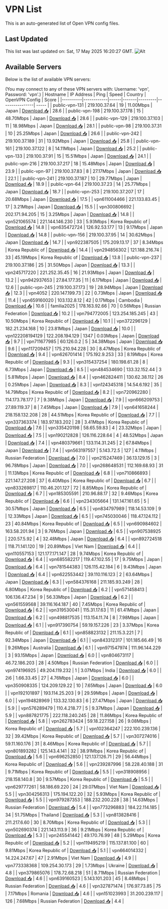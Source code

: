 # VPN List

This is an auto-generated list of Open VPN config files.

## Last Updated

This list was last updated on: Sat, 17 May 2025 16:20:27 GMT.
![Alt](https://repobeats.axiom.co/api/embed/186b98318ef1479477931607c1ad7d823f12451f.svg "Repobeats analytics image")

## Available Servers

Below is the list of available VPN servers:

(You may connect to any of these VPN servers with: Username: 'vpn', Password: 'vpn'.)
| Hostname | IP Address | Ping | Speed | Country | OpenVPN Config | Score |
|----------|------------|------|-------|---------|----------------| ----- |
| public-vpn-131 | 219.100.37.64 | 19 | 11.00Mbps | Japan | [Download 📥](./configs/server_0_JP.ovpn) | 28.6 |
| public-vpn-198 | 219.100.37.178 | 15 | 48.70Mbps | Japan | [Download 📥](./configs/server_1_JP.ovpn) | 28.6 |
| public-vpn-129 | 219.100.37.103 | 11 | 18.98Mbps | Japan | [Download 📥](./configs/server_2_JP.ovpn) | 28.1 |
| public-vpn-98 | 219.100.37.31 | 10 | 25.25Mbps | Japan | [Download 📥](./configs/server_3_JP.ovpn) | 26.6 |
| public-vpn-242 | 219.100.37.189 | 31 | 13.92Mbps | Japan | [Download 📥](./configs/server_4_JP.ovpn) | 25.8 |
| public-vpn-161 | 219.100.37.122 | 8 | 14.11Mbps | Japan | [Download 📥](./configs/server_5_JP.ovpn) | 25.2 |
| public-vpn-133 | 219.100.37.91 | 15 | 15.51Mbps | Japan | [Download 📥](./configs/server_6_JP.ovpn) | 24.1 |
| public-vpn-216 | 219.100.37.217 | 18 | 15.48Mbps | Japan | [Download 📥](./configs/server_7_JP.ovpn) | 23.9 |
| public-vpn-97 | 219.100.37.83 | 8 | 27.17Mbps | Japan | [Download 📥](./configs/server_8_JP.ovpn) | 22.1 |
| public-vpn-241 | 219.100.37.187 | 10 | 29.77Mbps | Japan | [Download 📥](./configs/server_9_JP.ovpn) | 18.9 |
| public-vpn-64 | 219.100.37.23 | 14 | 25.77Mbps | Japan | [Download 📥](./configs/server_10_JP.ovpn) | 18.7 |
| public-vpn-253 | 219.100.37.207 | 17 | 20.68Mbps | Japan | [Download 📥](./configs/server_11_JP.ovpn) | 17.5 |
| vpn611004466 | 221.133.83.45 | 17 | 3.21Mbps | Japan | [Download 📥](./configs/server_12_JP.ovpn) | 15.5 |
| vpn300806692 | 202.171.94.205 | 15 | 3.25Mbps | Japan | [Download 📥](./configs/server_13_JP.ovpn) | 14.8 |
| vpn521065574 | 221.144.146.230 | 33 | 5.93Mbps | Korea Republic of | [Download 📥](./configs/server_14_KR.ovpn) | 14.8 |
| vpn635472724 | 126.92.53.177 | 13 | 9.17Mbps | Japan | [Download 📥](./configs/server_15_JP.ovpn) | 14.8 |
| public-vpn-156 | 219.100.37.95 | 14 | 30.62Mbps | Japan | [Download 📥](./configs/server_16_JP.ovpn) | 14.7 |
| vpn922387505 | 175.209.13.17 | 37 | 8.34Mbps | Korea Republic of | [Download 📥](./configs/server_17_KR.ovpn) | 14.4 |
| vpn294856302 | 121.188.216.74 | 33 | 45.19Mbps | Korea Republic of | [Download 📥](./configs/server_18_KR.ovpn) | 13.8 |
| public-vpn-237 | 219.100.37.186 | 25 | 31.50Mbps | Japan | [Download 📥](./configs/server_19_JP.ovpn) | 13.3 |
| vpn245717220 | 221.252.35.45 | 16 | 21.93Mbps | Japan | [Download 📥](./configs/server_20_JP.ovpn) | 13.2 |
| vpn942937653 | 27.84.177.35 | 11 | 6.17Mbps | Japan | [Download 📥](./configs/server_21_JP.ovpn) | 12.6 |
| public-vpn-245 | 219.100.37.173 | 19 | 28.94Mbps | Japan | [Download 📥](./configs/server_22_JP.ovpn) | 12.3 |
| vpn4052 | 220.147.199.73 | 22 | 0.73Mbps | Japan | [Download 📥](./configs/server_23_JP.ovpn) | 11.4 |
| vpn659160020 | 103.132.8.12 | 42 | 0.17Mbps | Cambodia | [Download 📥](./configs/server_24_KH.ovpn) | 10.6 |
| familia2025 | 178.163.92.66 | 70 | 0.56Mbps | Russian Federation | [Download 📥](./configs/server_25_RU.ovpn) | 10.2 |
| vpn794772005 | 123.254.185.245 | 43 | 10.50Mbps | Korea Republic of | [Download 📥](./configs/server_26_KR.ovpn) | 10.1 |
| vpn372296129 | 182.21.234.168 | 10 | 23.81Mbps | Japan | [Download 📥](./configs/server_27_JP.ovpn) | 10.0 |
| vpn122208194129 | 122.208.194.129 | 1347 | 0.03Mbps | Japan | [Download 📥](./configs/server_28_JP.ovpn) | 9.7 |
| vpn711677985 | 60.126.0.2 | 5 | 34.38Mbps | Japan | [Download 📥](./configs/server_29_JP.ovpn) | 9.6 |
| vpn117209457 | 175.210.94.228 | 30 | 8.47Mbps | Korea Republic of | [Download 📥](./configs/server_30_KR.ovpn) | 9.4 |
| vpn626701414 | 175.192.9.253 | 33 | 8.19Mbps | Korea Republic of | [Download 📥](./configs/server_31_KR.ovpn) | 9.3 |
| vpn315437254 | 180.198.61.28 | 8 | 6.73Mbps | Japan | [Download 📥](./configs/server_32_JP.ovpn) | 8.5 |
| vpn484534690 | 133.32.152.44 | 3 | 5.81Mbps | Japan | [Download 📥](./configs/server_33_JP.ovpn) | 8.4 |
| vpn462824411 | 130.62.38.112 | 26 | 0.25Mbps | Japan | [Download 📥](./configs/server_34_JP.ovpn) | 8.3 |
| vpn124345318 | 14.54.6.192 | 35 | 14.79Mbps | Korea Republic of | [Download 📥](./configs/server_35_KR.ovpn) | 8.2 |
| vpn720962280 | 114.173.78.177 | 7 | 9.38Mbps | Japan | [Download 📥](./configs/server_36_JP.ovpn) | 7.9 |
| vpn666209753 | 27.89.119.37 | 8 | 7.45Mbps | Japan | [Download 📥](./configs/server_37_JP.ovpn) | 7.9 |
| vpn641658244 | 218.158.132.208 | 28 | 44.51Mbps | Korea Republic of | [Download 📥](./configs/server_38_KR.ovpn) | 7.7 |
| vpn337363374 | 183.97.183.202 | 28 | 3.41Mbps | Korea Republic of | [Download 📥](./configs/server_39_KR.ovpn) | 7.6 |
| vpn335420198 | 58.65.59.83 | 4 | 23.32Mbps | Japan | [Download 📥](./configs/server_40_JP.ovpn) | 7.5 |
| vpn190212828 | 126.116.228.64 | 4 | 48.52Mbps | Japan | [Download 📥](./configs/server_41_JP.ovpn) | 7.4 |
| vpn480379661 | 133.114.31.245 | 2 | 67.84Mbps | Japan | [Download 📥](./configs/server_42_JP.ovpn) | 7.4 |
| vpn563197557 | 5.143.72.5 | 127 | 4.11Mbps | Russian Federation | [Download 📥](./configs/server_43_RU.ovpn) | 7.0 |
| vpn215247469 | 36.13.129.15 | 3 | 96.78Mbps | Japan | [Download 📥](./configs/server_44_JP.ovpn) | 7.0 |
| vpn268648531 | 112.169.68.93 | 31 | 11.13Mbps | Korea Republic of | [Download 📥](./configs/server_45_KR.ovpn) | 6.8 |
| vpn710866893 | 221.147.27.208 | 37 | 6.40Mbps | Korea Republic of | [Download 📥](./configs/server_46_KR.ovpn) | 6.7 |
| vpn833269817 | 110.46.201.127 | 72 | 8.85Mbps | Korea Republic of | [Download 📥](./configs/server_47_KR.ovpn) | 6.7 |
| vpn185305591 | 210.96.88.17 | 32 | 9.46Mbps | Korea Republic of | [Download 📥](./configs/server_48_KR.ovpn) | 6.6 |
| vpn234305664 | 131.147.161.65 | 5 | 30.57Mbps | Japan | [Download 📥](./configs/server_49_JP.ovpn) | 6.5 |
| vpn834797989 | 118.14.53.109 | 9 | 12.33Mbps | Japan | [Download 📥](./configs/server_50_JP.ovpn) | 6.5 |
| vpn745030046 | 118.47.124.112 | 23 | 40.84Mbps | Korea Republic of | [Download 📥](./configs/server_51_KR.ovpn) | 6.5 |
| vpn690984602 | 163.58.201.94 | 3 | 9.76Mbps | Japan | [Download 📥](./configs/server_52_JP.ovpn) | 6.5 |
| vpn907538925 | 220.57.5.92 | 4 | 32.48Mbps | Japan | [Download 📥](./configs/server_53_JP.ovpn) | 6.4 |
| vpn892724518 | 118.71.141.120 | 19 | 20.89Mbps | Viet Nam | [Download 📥](./configs/server_54_VN.ovpn) | 6.4 |
| vpn110557153 | 121.177.171.147 | 28 | 9.74Mbps | Korea Republic of | [Download 📥](./configs/server_55_KR.ovpn) | 6.4 |
| vpn685582217 | 119.47.102.55 | 17 | 9.75Mbps | Japan | [Download 📥](./configs/server_56_JP.ovpn) | 6.4 |
| vpn781544383 | 126.115.42.184 | 6 | 9.43Mbps | Japan | [Download 📥](./configs/server_57_JP.ovpn) | 6.4 |
| vpn622553442 | 39.110.116.123 | 2 | 63.64Mbps | Japan | [Download 📥](./configs/server_58_JP.ovpn) | 6.3 |
| vpn584376168 | 211.185.93.249 | 28 | 6.80Mbps | Korea Republic of | [Download 📥](./configs/server_59_KR.ovpn) | 6.2 |
| vpn571458413 | 106.136.47.234 | 9 | 56.33Mbps | Japan | [Download 📥](./configs/server_60_JP.ovpn) | 6.2 |
| vpn561559568 | 39.116.164.187 | 40 | 7.45Mbps | Korea Republic of | [Download 📥](./configs/server_61_KR.ovpn) | 6.2 |
| vpn319530041 | 115.31.17.63 | 11 | 61.41Mbps | Japan | [Download 📥](./configs/server_62_JP.ovpn) | 6.2 |
| vpn498817535 | 113.154.11.74 | 8 | 7.98Mbps | Japan | [Download 📥](./configs/server_63_JP.ovpn) | 6.1 |
| vpn917390754 | 59.19.157.226 | 23 | 3.37Mbps | Korea Republic of | [Download 📥](./configs/server_64_KR.ovpn) | 6.1 |
| vpn858823132 | 211.15.3.221 | 7 | 92.34Mbps | Japan | [Download 📥](./configs/server_65_JP.ovpn) | 6.1 |
| vpn843312317 | 101.185.66.49 | 16 | 9.26Mbps | Australia | [Download 📥](./configs/server_66_AU.ovpn) | 6.1 |
| vpn971547974 | 111.96.144.229 | 3 | 93.15Mbps | Japan | [Download 📥](./configs/server_67_JP.ovpn) | 6.0 |
| vpn804673117 | 46.72.186.203 | 28 | 4.50Mbps | Russian Federation | [Download 📥](./configs/server_68_RU.ovpn) | 6.0 |
| vpn974196925 | 49.204.119.232 | 1 | 3.07Mbps | India | [Download 📥](./configs/server_69_IN.ovpn) | 6.0 |
| 2i6 | 1.66.33.45 | 27 | 4.76Mbps | Japan | [Download 📥](./configs/server_70_JP.ovpn) | 6.0 |
| vpn350908335 | 124.209.129.22 | 10 | 7.65Mbps | Japan | [Download 📥](./configs/server_71_JP.ovpn) | 6.0 |
| vpn192101897 | 193.114.25.203 | 9 | 29.59Mbps | Japan | [Download 📥](./configs/server_72_JP.ovpn) | 6.0 |
| vpn194828969 | 133.32.130.83 | 6 | 27.47Mbps | Japan | [Download 📥](./configs/server_73_JP.ovpn) | 5.9 |
| vpn576289479 | 110.4.218.77 | 5 | 9.37Mbps | Japan | [Download 📥](./configs/server_74_JP.ovpn) | 5.9 |
| vpn887821775 | 222.118.240.245 | 28 | 11.86Mbps | Korea Republic of | [Download 📥](./configs/server_75_KR.ovpn) | 5.8 |
| vpn262783424 | 59.18.227.158 | 26 | 9.08Mbps | Korea Republic of | [Download 📥](./configs/server_76_KR.ovpn) | 5.7 |
| vpn102364247 | 222.100.239.136 | 32 | 39.42Mbps | Korea Republic of | [Download 📥](./configs/server_77_KR.ovpn) | 5.7 |
| vpn307274016 | 59.11.160.176 | 31 | 8.46Mbps | Korea Republic of | [Download 📥](./configs/server_78_KR.ovpn) | 5.7 |
| vpn801893282 | 125.143.4.141 | 32 | 38.91Mbps | Korea Republic of | [Download 📥](./configs/server_79_KR.ovpn) | 5.6 |
| vpn696252850 | 121.137.126.71 | 29 | 56.44Mbps | Korea Republic of | [Download 📥](./configs/server_80_KR.ovpn) | 5.6 |
| vpn239287996 | 58.228.40.188 | 31 | 9.71Mbps | Korea Republic of | [Download 📥](./configs/server_81_KR.ovpn) | 5.5 |
| vpn318908956 | 218.158.140.8 | 30 | 9.57Mbps | Korea Republic of | [Download 📥](./configs/server_82_KR.ovpn) | 5.5 |
| vpn629777261 | 58.186.69.220 | 24 | 29.07Mbps | Viet Nam | [Download 📥](./configs/server_83_VN.ovpn) | 5.5 |
| vpn304256313 | 175.194.122.20 | 32 | 5.93Mbps | Korea Republic of | [Download 📥](./configs/server_84_KR.ovpn) | 5.5 |
| vpn979287353 | 188.232.200.228 | 38 | 14.63Mbps | Russian Federation | [Download 📥](./configs/server_85_RU.ovpn) | 5.4 |
| vpn773296883 | 184.22.114.185 | 34 | 51.75Mbps | Thailand | [Download 📥](./configs/server_86_TH.ovpn) | 5.3 |
| vpn813828416 | 211.217.6.60 | 30 | 8.70Mbps | Korea Republic of | [Download 📥](./configs/server_87_KR.ovpn) | 5.3 |
| vpn502690374 | 221.143.113.9 | 36 | 9.21Mbps | Korea Republic of | [Download 📥](./configs/server_88_KR.ovpn) | 5.3 |
| vpn245541442 | 49.170.76.99 | 48 | 5.29Mbps | Korea Republic of | [Download 📥](./configs/server_89_KR.ovpn) | 5.2 |
| vpn119495219 | 115.137.81.100 | 60 | 9.81Mbps | Korea Republic of | [Download 📥](./configs/server_90_KR.ovpn) | 5.1 |
| vpn664014332 | 14.224.247.67 | 47 | 2.91Mbps | Viet Nam | [Download 📥](./configs/server_91_VN.ovpn) | 4.9 |
| vpn773338368 | 109.254.30.173 | 29 | 1.73Mbps | Ukraine | [Download 📥](./configs/server_92_UA.ovpn) | 4.8 |
| vpn379865076 | 178.72.68.218 | 51 | 8.71Mbps | Russian Federation | [Download 📥](./configs/server_93_RU.ovpn) | 4.6 |
| vpn639160523 | 5.143.101.203 | 45 | 8.48Mbps | Russian Federation | [Download 📥](./configs/server_94_RU.ovpn) | 4.6 |
| vpn327871474 | 176.97.73.85 | 75 | 7.17Mbps | Romania | [Download 📥](./configs/server_95_RO.ovpn) | 4.6 |
| vpn151023993 | 31.200.239.117 | 126 | 7.68Mbps | Russian Federation | [Download 📥](./configs/server_96_RU.ovpn) | 4.4 |
